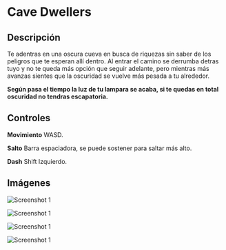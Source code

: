 # Cave Dwellers

## Descripción

Te adentras en una oscura cueva en busca de riquezas sin saber de los peligros que te esperan allí dentro. Al entrar el camino se derrumba detras tuyo y no te queda más opción que seguir adelante, pero mientras más avanzas sientes que la oscuridad se vuelve más pesada a tu alrededor.

**Según pasa el tiempo la luz de tu lampara se acaba, si te quedas en total oscuridad no tendras escapatoria.**

## Controles

**Movimiento** WASD.

**Salto** Barra espaciadora, se puede sostener para saltar más alto.

**Dash** Shift Izquierdo.

## Imágenes

![Screenshot 1](https://github.com/rokneer/Pixel-Platformer/Assets/PreviewImages/cave_dwellers_img_1.png?raw=true)

![Screenshot 1](https://github.com/rokneer/Pixel-Platformer/Assets/PreviewImages/cave_dwellers_img_2.png?raw=true)

![Screenshot 1](https://github.com/rokneer/Pixel-Platformer/Assets/PreviewImages/cave_dwellers_img_3.png?raw=true)

![Screenshot 1](https://github.com/rokneer/Pixel-Platformer/Assets/PreviewImages/cave_dwellers_img_4.png?raw=true)
